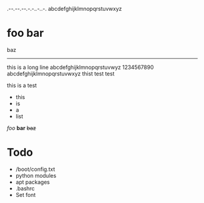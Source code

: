 .-_-.-_-.-_-.-_.-._.-._.-.
abcdefghijklmnopqrstuvwxyz


# foo bar

baz

---

this is a long line abcdefghijklmnopqrstuvwyz 1234567890 abcdefghijklmnopqrstuvwxyz thist test test

this is a test

* this
* is
* a
* list

*foo* **bar** ~~baz~~

# Todo

* /boot/config.txt
* python modules
* apt packages
* .bashrc
* Set font

